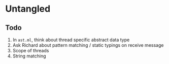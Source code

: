 # Untangled

## Todo

1. In `ast.ml`, think about thread specific abstract data type
2. Ask Richard about pattern matching / static typings on receive message
3. Scope of threads
4. String matching
